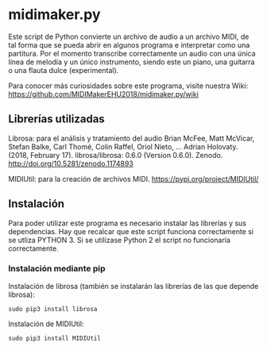 # midimaker.py
Este script de Python convierte un archivo de audio a un archivo MIDI, de tal forma que se pueda abrir en algunos programa e interpretar como una partitura. Por el momento transcribe correctamente un audio con una única línea de melodía y un único instrumento, siendo este un piano, una guitarra o una flauta dulce (experimental).

Para conocer más curiosidades sobre este programa, visite nuestra Wiki: https://github.com/MIDIMakerEHU2018/midimaker.py/wiki

## Librerías utilizadas
Librosa: para el análisis y tratamiento del audio
Brian McFee, Matt McVicar, Stefan Balke, Carl Thomé, Colin Raffel, Oriol Nieto, … Adrian Holovaty. (2018, February 17). librosa/librosa: 0.6.0 (Version 0.6.0). Zenodo. http://doi.org/10.5281/zenodo.1174893

MIDIUtil: para la creación de archivos MIDI.
https://pypi.org/project/MIDIUtil/


## Instalación
Para poder utilizar este programa es necesario instalar las librerías y sus dependencias. Hay que recalcar que este script funciona correctamente si se utliza PYTHON 3. Si se utilizase Python 2 el script no funcionaría correctamente.
### Instalación mediante pip
Instalación de librosa (también se instalarán las librerías de las que depende librosa):

`sudo pip3 install librosa`

Instalación de MIDIUtil:

`sudo pip3 install MIDIUtil`
